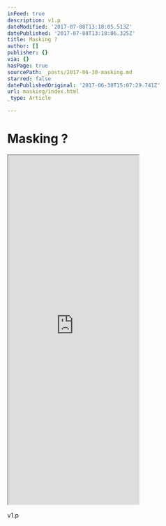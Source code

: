 ```yaml
---
inFeed: true
description: v1.p
dateModified: '2017-07-08T13:18:05.513Z'
datePublished: '2017-07-08T13:18:06.325Z'
title: Masking ?
author: []
publisher: {}
via: {}
hasPage: true
sourcePath: _posts/2017-06-30-masking.md
starred: false
datePublishedOriginal: '2017-06-30T15:07:29.741Z'
url: masking/index.html
_type: Article

---
```

# Masking ?

<iframe src="https://the-grid.github.io/ed-userhtml/?g=eJylkLtug0AQRfv9ihWNE0uwXQrA_EGU0vWwjNYr78s7g5Ad5d8DFlJMEqVJfa7unDst8dVhJypw6QQlQzbI8l1I6YHOpfVgsJZjdk-7E3OiWqlpmqq-t9BXOnpFUVtwXi3xlyoFs3tupNq_JbYxyAHlK9BlxL2aK9fSFMkutNYYGHPzRXwc5mtu9DZA0PhAyN5momNgsKERd1BO2J8tl_8zPd5LVr9N5a-em8Q3qx-cr2m750OIVq0vF631RmoHRIfi8f2FpKwPxd8rGIlNhmEZUnRtn1UnPgEqopmd" height="800" style=""></iframe>

v1.p